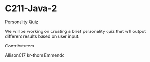 # C211-Java-2
Personality Quiz

We will be working on creating a brief personality quiz that will output different results based on user input.

Contribututors

AllisonC17
kr-thom
Emmendo
